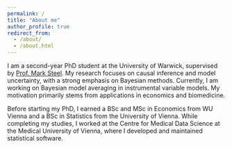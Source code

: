 ```yaml
---
permalink: /
title: "About me"
author_profile: true
redirect_from: 
  - /about/
  - /about.html
---
```


I am a second-year PhD student at the University of Warwick, supervised by [Prof. Mark Steel](https://warwick.ac.uk/fac/sci/statistics/staff/academic-research/steel/). My research focuses on causal inference and model uncertainty, with a strong emphasis on Bayesian methods. Currently, I am working on Bayesian model averaging in instrumental variable models. My motivation primarily stems from applications in economics and biomedicine.

Before starting my PhD, I earned a BSc and MSc in Economics from WU Vienna and a BSc in Statistics from the University of Vienna. While completing my studies, I worked at the Centre for Medical Data Science at the Medical University of Vienna, where I developed and maintained statistical software.